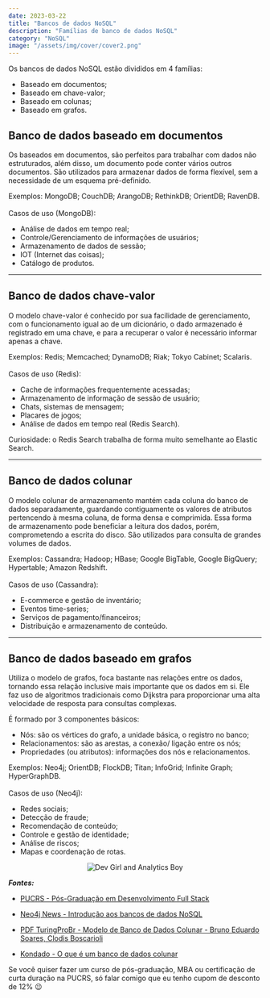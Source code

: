 ```yaml
---
date: 2023-03-22
title: "Bancos de dados NoSQL"
description: "Famílias de banco de dados NoSQL"
category: "NoSQL"
image: "/assets/img/cover/cover2.png"
---
```


Os bancos de dados NoSQL estão divididos em 4 famílias:

- Baseado em documentos;
- Baseado em chave-valor;
- Baseado em colunas;
- Baseado em grafos.

## **Banco de dados baseado em documentos**

Os baseados em documentos, são perfeitos para trabalhar com dados não estruturados, além disso, um documento pode conter vários outros documentos. São utilizados para armazenar dados de forma flexível, sem a necessidade de um esquema pré-definido.

Exemplos: MongoDB; CouchDB; ArangoDB; RethinkDB; OrientDB; RavenDB.<br/><br/>
Casos de uso (MongoDB):

- Análise de dados em tempo real;
- Controle/Gerenciamento de informações de usuários;
- Armazenamento de dados de sessão;
- IOT (Internet das coisas);
- Catálogo de produtos.

<hr/>

## **Banco de dados chave-valor**

O modelo chave-valor é conhecido por sua facilidade de gerenciamento, com o funcionamento igual ao de um dicionário, o dado armazenado é registrado em uma chave, e para a recuperar o valor é necessário informar apenas a chave.

Exemplos: Redis; Memcached; DynamoDB; Riak; Tokyo Cabinet; Scalaris.<br/><br/>
Casos de uso (Redis):

- Cache de informações frequentemente acessadas;
- Armazenamento de informação de sessão de usuário;
- Chats, sistemas de mensagem;
- Placares de jogos;
- Análise de dados em tempo real (Redis Search).<br/>

Curiosidade: o Redis Search trabalha de forma muito semelhante ao Elastic Search.

<hr/>

## **Banco de dados colunar**

O modelo colunar de armazenamento mantém cada coluna do banco de dados separadamente, guardando contiguamente os valores de atributos pertencendo à mesma coluna, de forma densa e comprimida. Essa forma de armazenamento pode beneficiar a leitura dos dados, porém, comprometendo a escrita do disco. São utilizados para consulta de grandes volumes de dados.

Exemplos: Cassandra; Hadoop; HBase; Google BigTable, Google BigQuery; Hypertable; Amazon Redshift.<br/><br/>
Casos de uso (Cassandra):

- E-commerce e gestão de inventário;
- Eventos time-series;
- Serviços de pagamento/financeiros;
- Distribuição e armazenamento de conteúdo.

<hr/>

## **Banco de dados baseado em grafos**

Utiliza o modelo de grafos, foca bastante nas relações entre os dados, tornando essa relação inclusive mais importante que os dados em si. Ele faz uso de algoritmos tradicionais como Dijkstra para proporcionar uma alta velocidade de resposta para consultas complexas.

É formado por 3 componentes básicos:

- Nós: são os vértices do grafo, a unidade básica, o registro no banco;
- Relacionamentos: são as arestas, a conexão/ ligação entre os nós;
- Propriedades (ou atributos): informações dos nós e relacionamentos.

Exemplos: Neo4j; OrientDB; FlockDB; Titan; InfoGrid; Infinite Graph; HyperGraphDB.<br/><br/>
Casos de uso (Neo4j):

- Redes sociais;
- Detecção de fraude;
- Recomendação de conteúdo;
- Controle e gestão de identidade;
- Análise de riscos;
- Mapas e coordenação de rotas.

<div class="mediumSize" align="center">

![Dev Girl and Analytics Boy](/assets/img/tech-data.png)

</div>

**_Fontes:_**

- <a href="https://online.pucrs.br/pos-graduacao/desenvolvimento-full-stack" target="_blank" rel="noopener noreferrer">PUCRS - Pós-Graduação em Desenvolvimento Full Stack</a>

- <a href="https://neo4j.com/news/introducao-aos-bancos-de-dados-nosql/" target="_blank" rel="noopener noreferrer">Neo4j News - Introdução aos bancos de dados NoSQL</a>

- <a href="https://turing.pro.br/anais/ERBD-2013/artigos/pesquisa/111410.pdf" target="_blank" rel="noopener noreferrer">PDF TuringProBr - Modelo de Banco de Dados Colunar - Bruno Eduardo Soares, Clodis Boscarioli</a>

- <a href="https://kondado.com.br/blog/blog/2019/10/31/o-que-e-um-banco-de-dados-colunar/" target="_blank" rel="noopener noreferrer">Kondado - O que é um banco de dados colunar</a>

Se você quiser fazer um curso de pós-graduação, MBA ou certificação de curta duração na PUCRS, só falar comigo que eu tenho cupom de desconto de 12% 😉
